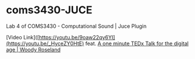 # coms3430-JUCE
Lab 4 of COMS3430 - Computational Sound | Juce Plugin

[Video Link]([https://youtu.be/9oaw22qy6YI](https://youtu.be/_HyceZY0HtE) feat. [A one minute TEDx Talk for the digital age | Woody Roseland](https://www.youtube.com/watch?v=1aA1WGON49E)


